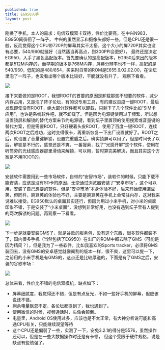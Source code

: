 ```yaml
---
published: true
title: EG950入手
layout: post
---
```


刚换了手机，本人的需求：电信双模双卡双待，性价比要高。在中兴N983，EG950间徘徊了一阵子， 中兴的虽然显示和摄像头都好一些，但是CPU还是很一般，反而觉得这个CPU带720P的屏幕其实不太搭，这个大小的屏720P其实也没有必要，540/960就挺好（当然适当再高点，到300PPI会更好）， 最终还是决定EG950，入手了黑色高配版本。首先要确认的是高配版本，EG950后来出的版本都是512M内存的，而早期的版本是768M内存，屏幕分辨率也不一样，高配的是540/960，低配的是480/854，买来时自带的ROM是E655.6.02.02.00，在论坛里泡了一阵子，也没看出哪个版本比较好，干脆就没有升了，
观察下看看。

![](/images/2013-05-22-eg950-1.jpg)

接下来要做的是ROOT，我想ROOT的首要的原因是卸载那些不想要的软件，减少内存占用，又是泡了阵子论坛，有的说专用工具，有的建议百度一键ROOT，最后发现即使没有ROOT，绝大部分软件都可以卸载，只剩下了几个软件比如“SIM卡应用”，也许是系统软件吧，就不卸载了。但是因为电源键使用过于频繁，所以想设置锁屏和解锁的替代方案来节约电源键，看到坛子里置顶的使用搜索或音量键的替代方案，但是需要ROOT，只好硬着头皮ROOT，使用了百度一键ROOT，连续两次ROOT之后成功，这时变得很卡，再重新恢复一下出厂设置就好了。ROOT之后，就设置了音量键解锁，设置完重启之后，确实锁屏可以用了，但是时间长了以后，解锁是不行的，感觉还是不爽，一番搜索，找了“光感开屏”这个软件，使用在听筒旁的光线感应器那里滑动来解锁，可以用，暂时算完美解决，而且其实这个方案是不用ROOT的。

![](/images/2013-05-22-eg950-2.jpg)

安装软件需要用到一些市场软件，自带的“安智市场”，装软件的时候，只能下载不能安装，应该是没有SD卡的原因，无奈通过浏览器安装了“安卓市场”，这个可以用，安装了自己想要的软件，但是“安卓市场”本身体验不好，后来开始使用豌豆荚，但同样，豌豆荚的体验也不好，主要是豌豆荚在手机上会常驻内存，这对我来说难以接受。EG950默认的桌面其实还行，但因为用过小米手机，对小米的桌面印象不错，于是安装了“小米桌面”，没想到非常好用，也没有遇到坛子里有人提到的两次解锁的问题。再观察一下看看。

![](/images/2013-05-22-eg950-3.jpg)

下一步是就要安装GMS了，就是谷歌的服务包，没有这个东西，很多软件都装不了，国内很多手机（当然包括了EG950）在出厂的ROM中都去除了GMS（可能是因为精简？），但是我为了一些软件，比如我喜欢的Sports tracker，必须将GMS装回去，没有GMS的安卓感觉就像阉割的版本一样，很不爽，这里可以提一下，之前用的小米手机是有GMS的，这点还是比较厚道的，下面是有了GMS之后，安装的谷歌市场：

![](/images/2013-05-22-eg950-4.jpg)

总体来看，性价比不错的电信双模机，缺点如下：

- 屏幕细腻度，我觉得还不错，但是有点反光，不如一些好手机的屏幕，但应该说还不错。
- 剩余电量飘忽不定，各论坛都提到了，我也遇到了。
- 使用微信的时候，视频通话时，头像会颠倒。
- 电量里，Android OS使用过多，应该也是不太正常，有大神分析说可能和高通CPU有关，只能继续观望等待
- 这个CPU还是偏弱了一些，实测了一下，安兔3.2.1的得分是5576，虽然操作还可以，但是在一些大数据操作时还是有卡顿，
但这个受限于硬件规格，说是缺点有些勉强了。